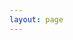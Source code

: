 ```yaml
---
layout: page
---
```

<script setup>
import {
  VPTeamPage,
  VPTeamPageTitle,
  VPTeamMembers,
  VPTeamPageSection
} from 'vitepress/theme'

const hqLeaders = [
  { avatar: '/about/hq/2017/残念.jpg', name: '残念', title: '社长' },
  { avatar: '/about/hq/2017/魔王.jpg', name: '魔王', title: '副社长' },
  { avatar: '/about/hq/2017/北大门的天灾.jpg', name: '北大门的天灾', title: '副社长' },
  { avatar: '/about/hq/2017/天狗.jpg', name: '天狗', title: '副社长' },
  { avatar: '/about/hq/2017/铜鼓.jpg', name: '铜鼓', title: '副社长' },
];

const vaMembers = [ // 演音部
  { avatar: '/about/hq/2017/茶子.jpg', name: '茶子', title: '部长' },
  { avatar: '/about/hq/2017/米斯特.jpg', name: '米斯特温特', title: '副部长' }, // 图片名为米斯特.jpg，而非米斯特温特.jpg
  { avatar: '/about/hq/2017/声灵.jpg', name: '声灵', title: '副部长' },
  { avatar: '/about/hq/2017/中三病.jpg', name: '中三病', title: '副部长' },
];

const editMembers = [ // 编辑部
  { avatar: '/about/hq/2017/圆酒.jpg', name: '圆酒', title: '部长' },
  { avatar: '/about/hq/2017/电锯.jpg', name: '电锯', title: '副部长' },
  { avatar: '/about/hq/2017/劫灰.jpg', name: '劫灰', title: '副部长' },
];

const cosMembers = [ // Cosplay部
  { avatar: '/about/hq/2017/李子.jpg', name: '李子', title: '部长' },
  { avatar: '/about/hq/2017/凛.jpg', name: '凛', title: '副部长' },
  { avatar: '/about/hq/2017/美妈.jpg', name: '美妈', title: '副部长' },
  { avatar: '/about/hq/2017/黑羽.jpg', name: '黑羽', title: '副部长' },
];

const officeMembers = [ // 常务部
  { avatar: '/about/hq/2017/DiVE.png', name: 'DiVE', title: '部长' },
];

const prMembers = [ // 外联部
  { avatar: '/about/hq/2017/彼方.jpg', name: '彼方', title: '部长' },
  { avatar: '/about/hq/avatar.png', name: '弦月', title: '部长' }, // 图片不存在
];

</script>

<VPTeamPage>
  <VPTeamPageTitle>
    <template #title>2017HQ</template>
    <template #lead>2017.6-2018.6</template>
  </VPTeamPageTitle>

  <VPTeamPageSection>
    <template #title>社长团</template>
    <template #members>
      <VPTeamMembers size="small" :members="hqLeaders" />
    </template>
  </VPTeamPageSection>

  <VPTeamPageSection>
    <template #title>演音部</template>
    <template #members>
      <VPTeamMembers size="small" :members="vaMembers" />
    </template>
  </VPTeamPageSection>

  <VPTeamPageSection>
    <template #title>编辑部</template>
    <template #members>
      <VPTeamMembers size="small" :members="editMembers" />
    </template>
  </VPTeamPageSection>

  <VPTeamPageSection>
    <template #title>Cosplay部</template>
    <template #members>
      <VPTeamMembers size="small" :members="cosMembers" />
    </template>
  </VPTeamPageSection>

  <VPTeamPageSection>
    <template #title>常务部</template>
    <template #members>
      <VPTeamMembers size="small" :members="officeMembers" />
    </template>
  </VPTeamPageSection>

  <VPTeamPageSection>
    <template #title>外联部</template>
    <template #members>
      <VPTeamMembers size="small" :members="prMembers" />
    </template>
  </VPTeamPageSection>
</VPTeamPage>
